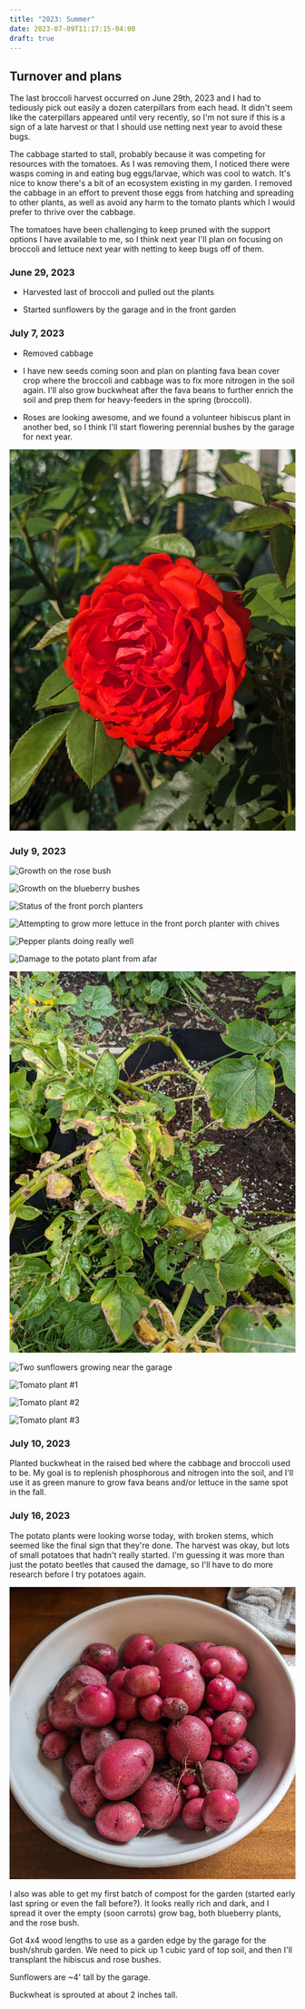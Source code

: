 ```yaml
---
title: "2023: Summer"
date: 2023-07-09T11:17:15-04:00
draft: true
---
```


## Turnover and plans

The last broccoli harvest occurred on June 29th, 2023 and I had to tediously pick out easily a dozen caterpillars from each head. It didn't seem like the caterpillars appeared until very recently, so I'm not sure if this is a sign of a late harvest or that I should use netting next year to avoid these bugs.

The cabbage started to stall, probably because it was competing for resources with the tomatoes. As I was removing them, I noticed there were wasps coming in and eating bug eggs/larvae, which was cool to watch. It's nice to know there's a bit of an ecosystem existing in my garden. I removed the cabbage in an effort to prevent those eggs from hatching and spreading to other plants, as well as avoid any harm to the tomato plants which I would prefer to thrive over the cabbage.

The tomatoes have been challenging to keep pruned with the support options I have available to me, so I think next year I'll plan on focusing on broccoli and lettuce next year with netting to keep bugs off of them.

### June 29, 2023

* Harvested last of broccoli and pulled out the plants

* Started sunflowers by the garage and in the front garden

### July 7, 2023

* Removed cabbage

* I have new seeds coming soon and plan on planting fava bean cover crop where the broccoli and cabbage was to fix more nitrogen in the soil again. I'll also grow buckwheat after the fava beans to further enrich the soil and prep them for heavy-feeders in the spring (broccoli).

* Roses are looking awesome, and we found a volunteer hibiscus plant in another bed, so I think I'll start flowering perennial bushes by the garage for next year.

![A rose](July5-rose.jpg)

### July 9, 2023

![Growth on the rose bush](July9-rose.jpg)

![Growth on the blueberry bushes](July9-blueberries.jpg)

![Status of the front porch planters](July9-frontporch.jpg)

![Attempting to grow more lettuce in the front porch planter with chives](July9-lettucechives.jpg)

![Pepper plants doing really well](July9-peppers.jpg)

![Damage to the potato plant from afar](July9-potatodamage1.jpg)

![Damage to the potato plant, up close](July9-potatodamage2.jpg)

![Two sunflowers growing near the garage](July9-sunflowers.jpg)

![Tomato plant #1](July9-tomato1.jpg)

![Tomato plant #2](July9-tomato2.jpg)

![Tomato plant #3](July9-tomato3.jpg)

### July 10, 2023

Planted buckwheat in the raised bed where the cabbage and broccoli used to be. My goal is to replenish phosphorous and nitrogen into the soil, and I'll use it as green manure to grow fava beans and/or lettuce in the same spot in the fall.

### July 16, 2023

The potato plants were looking worse today, with broken stems, which seemed like the final sign that they're done. The harvest was okay, but lots of small potatoes that hadn't really started. I'm guessing it was more than just the potato beetles that caused the damage, so I'll have to do more research before I try potatoes again.

![Red potato harvest](July16-potatoharvest.jpg)

I also was able to get my first batch of compost for the garden (started early last spring or even the fall before?). It looks really rich and dark, and I spread it over the empty (soon carrots) grow bag, both blueberry plants, and the rose bush.

Got 4x4 wood lengths to use as a garden edge by the garage for the bush/shrub garden. We need to pick up 1 cubic yard of top soil, and then I'll transplant the hibiscus and rose bushes.

Sunflowers are ~4' tall by the garage.

Buckwheat is sprouted at about 2 inches tall.
